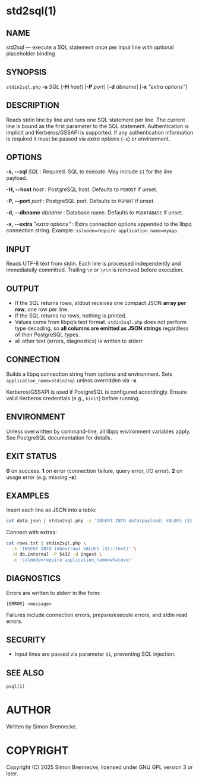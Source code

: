 # std2sql(1)

## NAME

std2sql — execute a SQL statement once per input line with optional placeholder binding

## SYNOPSIS

`stdin2sql.php` **-s** *SQL* [**-H** *host*] [**-P** *port*] [**-d** *dbname*] [**-x** *"extra options"*]

## DESCRIPTION

Reads stdin line by line and runs one SQL statement per line.
The current line is bound as the first parameter to the SQL statement.
Authentication is implicit and Kerberos/GSSAPI is supported.
If any authentication information is required it must be passed via *extra options* (`-x`) or environment.

## OPTIONS

**-s, --sql** *SQL*
: Required. SQL to execute. May include `$1` for the line payload.

**-H, --host** *host*
: PostgreSQL host. Defaults to `PGHOST` if unset.

**-P, --port** *port*
: PostgreSQL port. Defaults to `PGPORT` if unset.

**-d, --dbname** *dbname*
: Database name. Defaults to `PGDATABASE` if unset.

**-x, --extra** *"extra options"*
: Extra connection options appended to the libpq connection string. Example: `sslmode=require application_name=myapp`.

## INPUT

Reads UTF-8 text from stdin. Each line is processed independently and immediatelly committed.
Trailing `\n` or `\r\n` is removed before execution.

## OUTPUT

* If the SQL returns rows, stdout receives one compact JSON **array per row**, one row per line.
* If the SQL returns no rows, nothing is printed.
* Values come from libpq’s text format. `stdin2sql.php` does not perform type decoding, so **all columns are emitted as JSON strings** regardless of their PostgreSQL types.
* all other text (errors, diagnostics) is written to stderr

## CONNECTION

Builds a libpq connection string from options and environment.
Sets `application_name=stdin2sql` unless overridden via **-x**.

Kerberos/GSSAPI is used if PostgreSQL is configured accordingly. Ensure valid Kerberos credentials (e.g., `kinit`) before running.

## ENVIRONMENT

Unless overwritten by command-line, all libpq environment variables apply.
See PostgreSQL documentation for details.

## EXIT STATUS

**0** on success.
**1** on error (connection failure, query error, I/O error).
**2** on usage error (e.g. missing **-s**).

## EXAMPLES

Insert each line as JSON into a table:

```sh
cat data.json | stdin2sql.php -s 'INSERT INTO data(payload) VALUES ($1::jsonb)' -d logdb
```

Connect with extras:

```sh
cat rows.txt | stdin2sql.php \
  -s 'INSERT INTO inbox(raw) VALUES ($1::text)' \
  -H db.internal -P 5432 -d ingest \
  -x 'sslmode=require application_name=whatever'
```

## DIAGNOSTICS

Errors are written to stderr in the form:

```
[ERROR] <message>
```

Failures include connection errors, prepare/execute errors, and stdin read errors.

## SECURITY

* Input lines are passed via parameter `$1`, preventing SQL injection.

## SEE ALSO

`psql(1)`

# AUTHOR

Written by Simon Brennecke.

# COPYRIGHT

Copyright (C) 2025 Simon Brennecke, licensed under GNU GPL version 3 or later.
